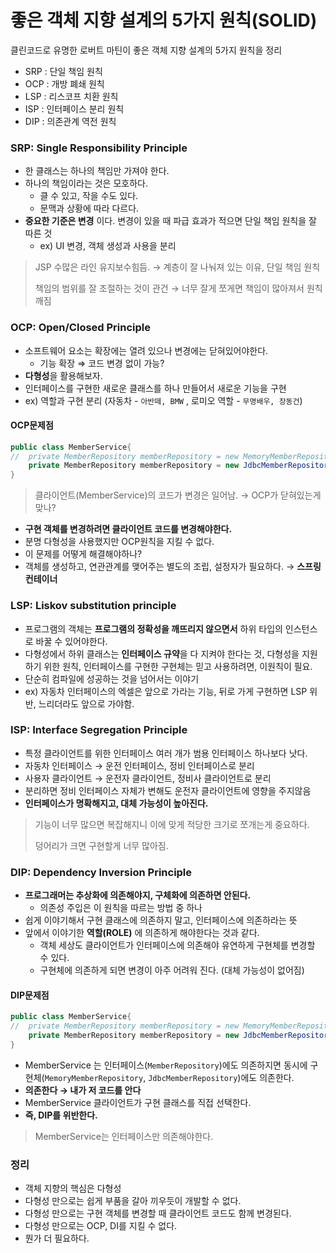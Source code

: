 # 좋은 객체 지향 설계의 5가지 원칙(SOLID)
클린코드로 유명한 로버트 마틴이 좋은 객체 지향 설계의 5가지 원칙을 정리

- SRP : 단일 책임 원칙
- OCP : 개방 폐쇄 원칙
- LSP : 리스코프 치환 원칙
- ISP : 인터페이스 분리 원칙
- DIP : 의존관계 역전 원칙

### SRP: Single Responsibility Principle
- 한 클래스는 하나의 책임만 가져야 한다.
- 하나의 책임이라는 것은 모호하다.
    - 클 수 있고, 작을 수도 있다.
    - 문맥과 상황에 따라 다르다.
- **중요한 기준은 변경** 이다. 변경이 있을 때 파급 효과가 적으면 단일 책임 원칙을 잘 따른 것
    - ex) UI 변경, 객체 생성과 사용을 분리

> JSP 수많은 라인 유지보수힘듬. → 계층이 잘 나눠져 있는 이유, 단일 책임 원칙
> 
> 책임의 범위를 잘 조절하는 것이 관건 → 너무 잘게 쪼게면 책임이 많아져서 원칙 깨짐


### OCP: Open/Closed Principle

- 소프트웨어 요소는 확장에는 열려 있으나 변경에는 닫혀있어야한다.
    - 기능 확장 ⇒ 코드 변경 없이 가능?
- **다형성**을 활용해보자.
- 인터페이스를 구현한 새로운 클래스를 하나 만들어서 새로운 기능을 구현
- ex) 역할과 구현 분리 (자동차 - `아반떼, BMW` , 로미오 역할 - `무명배우, 장동건`)

#### OCP문제점

```java
public class MemberService{
//	private MemberRepository memberRepository = new MemoryMemberRepository();
	private MemberRepository memberRepository = new JdbcMemberRepository();
}
```

> 클라이언트(MemberService)의 코드가 변경은 일어남. → OCP가 닫혀있는게 맞나?

- **구현 객체를 변경하려면 클라이언트 코드를 변경해야한다.**
- 분명 다형성을 사용했지만 OCP원칙을 지킬 수 없다.
- 이 문제를 어떻게 해결해야하나?
- 객체를 생성하고, 연관관계를 맺어주는 별도의 조립, 설정자가 필요하다. → **스프링 컨테이너**

### LSP: Liskov substitution principle
- 프로그램의 객체는 **프로그램의 정확성을 깨뜨리지 않으면서** 하위 타입의 인스턴스로 바꿀 수 있어야한다.
- 다형성에서 하위 클래스는 **인터페이스 규약**을 다 지켜야 한다는 것, 다형성을 지원하기 위한 원칙, 인터페이스를 구현한 구현체는 믿고 사용하려면, 이원칙이 필요.
- 단순히 컴파일에 성공하는 것을 넘어서는 이야기
- ex) 자동차 인터페이스의 엑셀은 앞으로 가라는 기능, 뒤로 가게 구현하면 LSP 위반, 느리더라도 앞으로 가야함.

### ISP: Interface Segregation Principle
- 특정 클라이언트를 위한 인터페이스 여러 개가 범용 인터페이스 하나보다 낫다.
- 자동차 인터페이스 → 운전 인터페이스, 정비 인터페이스로 분리
- 사용자 클라이언트 → 운전자 클라이언트, 정비사 클라이언트로 분리
- 분리하면 정비 인터페이스 자체가 변해도 운전자 클라이언트에 영향을 주지않음
- **인터페이스가 명확해지고, 대체 가능성이 높아진다.**

> 기능이 너무 많으면 복잡해지니 이에 맞게 적당한 크기로 쪼개는게 중요하다.
>
> 덩어리가 크면 구현할게 너무 많아짐.


### DIP: Dependency Inversion Principle
- **프로그래머는 추상화에 의존해야지, 구체화에 의존하면 안된다.**
    - 의존성 주입은 이 원칙을 따르는 방법 중 하나
- 쉽게 이야기해서 구현 클래스에 의존하지 말고, 인터페이스에 의존하라는 뜻
- 앞에서 이야기한 **역할(ROLE)** 에 의존하게 해야한다는 것과 같다.
    - 객체 세상도 클라이언트가 인터페이스에 의존해야 유연하게 구현체를 변경할 수 있다.
    - 구현체에 의존하게 되면 변경이 아주 어려워 진다. (대체 가능성이 없어짐)

#### DIP문제점
```java
public class MemberService{
//	private MemberRepository memberRepository = new MemoryMemberRepository();
	private MemberRepository memberRepository = new JdbcMemberRepository();
}
```

- MemberService 는 인터페이스(`MemberRepository`)에도 의존하지면 동시에 구현체(`MemoryMemberRepository`, `JdbcMemberRepository`)에도 의존한다.
- **의존한다 → 내가 저 코드를 안다**
- MemberService 클라이언트가 구현 클래스를 직접 선택한다.
- **즉, DIP를 위반한다.**

> MemberService는 인터페이스만 의존해야한다.

### 정리
- 객체 지향의 핵심은 다형성
- 다형성 만으로는 쉽게 부품을 갈아 끼우듯이 개발할 수 없다.
- 다형성 만으로는 구현 객체를 변경할 때 클라이언트 코드도 함께 변경된다.
- 다형성 만으로는 OCP, DI를 지킬 수 없다.
- 뭔가 더 필요하다.
